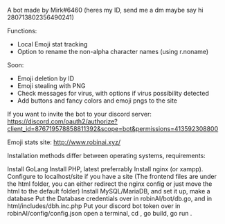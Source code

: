 A bot made by Mirk#6460 (heres my ID, send me a dm maybe say hi 280713802356490241)

Functions:
- Local Emoji stat tracking
- Option to rename the non-alpha character names (using r.noname)

Soon:
- Emoji deletion by ID
- Emoji stealing with PNG
- Check messages for virus, with options if virus possibility detected
- Add buttons and fancy colors and emoji pngs to the site

If you want to invite the bot to your discord server:
https://discord.com/oauth2/authorize?client_id=876719578858811392&scope=bot&permissions=413592308800

Emoji stats site: http://www.robinai.xyz/

Installation methods differ between operating systems, requirements:

Install GoLang
Install PHP, latest preferrably
Install nginx (or xampp). Configure to localhost/site if you have a site
(The frontend files are under the html folder, you can either redirect the nginx config or just move the html to the default folder)
Install MySQL/MariaDB, and set it up, make a database 
Put the Database credentials over in robinAI/bot/db.go, and in html/includes/dbh.inc.php
Put your discord bot token over in robinAI/config/config.json
open a terminal, cd <path-to-robinai>, go build, go run .